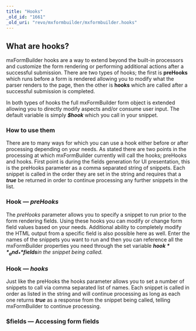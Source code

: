 ```yaml
---
title: "Hooks"
_old_id: "1661"
_old_uri: "revo/mxformbuilder/mxformbuilder.hooks"
---
```


## What are hooks?

 mxFormBuilder hooks are a way to extend beyond the built-in processors and customize the form rendering or performing additional actions after a successful submission. There are two types of hooks; the first is **preHooks** which runs before a form is rendered allowing you to modify what the parser renders to the page, then the other is **hooks** which are called after a successful submission is completed.

 In both types of hooks the full mxFormBuilder form object is extended allowing you to directly modify aspects and/or consume user input. The default variable is simply **_$hook_** which you call in your snippet.

### How to use them

 There are to many ways for which you can use a hook either before or after processing depending on your needs. As stated there are two points in the processing at which mxFormBuilder currently will call the hooks; preHooks and hooks. First point is during the fields generation for UI presentation, this is the preHooks parameter as a comma separated string of snippets. Each snippet is called in the order they are set in the string and requires that a **_true_** be returned in order to continue processing any further snippets in the list.

### Hook — _preHooks_ 

 The _preHooks_ parameter allows you to specify a snippet to run prior to the form rendering fields. Using these hooks you can modify or change form field values based on your needs. Additional ability to completely modify the HTML output from a specific field is also possible here as well. Enter the names of the snippets you want to run and then you can reference all the mxFormBuilder properties you need through the set variable _**$hook**_ and _**$fields**_in the snippet being called_._

### Hook — _hooks_ 

 Just like the preHooks the hooks parameter allows you to set a number of snippets to call via comma separated list of names. Each snippet is called in order as listed in the string and will continue processing as long as each one returns _**true**_ as a response from the snippet being called, telling mxFormBuilder to continue processing.

###  $fields — Accessing form fields